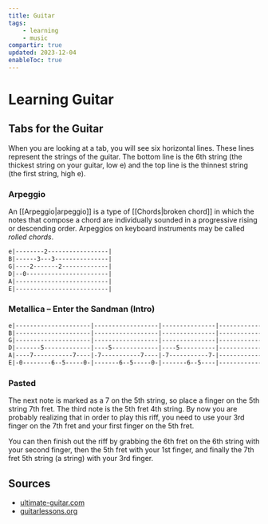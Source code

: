 ```yaml
---
title: Guitar
tags:
    - learning
    - music
compartir: true
updated: 2023-12-04
enableToc: true
---
```


# Learning Guitar

## Tabs for the Guitar

When you are looking at a tab, you will see six horizontal lines. These lines represent the strings of the guitar. The bottom line is the 6th string (the thickest string on your guitar, low e) and the top line is the thinnest string (the first string, high e).

### Arpeggio

An [[Arpeggio|arpeggio]] is a type of [[Chords|broken chord]] in which the notes that compose a chord are individually sounded in a progressive rising or descending order. Arpeggios on keyboard instruments may be called _rolled chords_.

```md
e|--------2-----------------|
B|------3---3---------------|
G|----2-------2-------------|
D|--0-----------------------|
A|--------------------------|
E|--------------------------|
```

### Metallica – Enter the Sandman (Intro)

```md
e|---------------------|------------------|---------------|--------------------|
B|---------------------|------------------|---------------|--------------------|
G|---------------------|------------------|---------------|--------------------|
D|-------5-------------|----5-------------|----5----------|--------------------|
A|----7-----------7----|-7-----------7----|-7-----------7-|--------------------|
E|-0--------6--5-----0-|-------6--5-----0-|-------6--5----|--------------------|
```

### Pasted

The next note is marked as a 7 on the 5th string, so place a finger on the 5th string 7th fret. The third note is the 5th fret 4th string. By now you are probably realizing that in order to play this riff, you need to use your 3rd finger on the 7th fret and your first finger on the 5th fret.

You can then finish out the riff by grabbing the 6th fret on the 6th string with your second finger, then the 5th fret with your 1st finger, and finally the 7th fret 5th string (a string) with your 3rd finger.

## Sources

-   [ultimate-guitar.com](https://tabs.ultimate-guitar.com/tab/metallica/enter-sandman-tabs-8595)
-   [guitarlessons.org](https://www.guitarlessons.org/lessons/read-guitar-tabs/)
